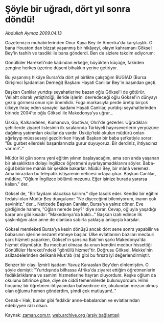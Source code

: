 # Şöyle bir uğradı,  dört yıl sonra döndü!

*Abdullah Aymaz 2009.04.13*

<tr><td class="metin" colspan="2" style="padding-top: 20px; padding-left: 5px; padding-right: 10px;">Gazetemizin muhabirlerinden Onur Kaya Bey ile Amerika'da karşılaştık. O bana Houston'dan bizzat yaşanmış bir hikâyeyi, olayın kahramanı Göksel Bey'in tashih ve tasdiki ile bana gönderdi. Ben de sizlere takdim ediyorum:</td></tr><tr><td class="metin" colspan="2" style="padding-top: 20px; padding-left: 5px; padding-right: 10px;"><p> Gönüllüler Hareketi'nde kadından erkeğe, büyükten küçüğe, fakirden zengine herkes üzerine düşeni bihakkın yerine getiriyor.
<p> Bu yaşanmış hikâye Bursa'da dört yıl birlikte çalıştığım BUGİAD (Bursa Girişimci İşadamları Derneği) Başkanı Hayati Canlılar Bey'in başından geçti.
<p> Başkan Canlılar yurtdışı seyahatlerine bazan oğlu Göksel'i de götürür. Veliaht olarak yetiştirdiği, ileride işlerini devredeceği oğlu Göksel'in dünyayı gezip görmesi onun için önemlidir. Foga markasıyla perde üretip birçok ülkeye ihraç eden sanayici işadamı Hayati Canlılar, yurtdışı seyahatlerinden birinde 2004'te oğlu Göksel ile Makedonya'ya uğrar...
<p> Üsküp, Kalkandelen, Kumanova, Gostivar, Ohri'de gezerler. Uğradıkları şehirlerde ziyaret listesinin ilk sıralarında Türkiyeli hayırseverlerin yeryüzüne dağılmış yatırımları okullar da vardır. Üsküp'teki okulun müdürü onları ağırlayıp müesseseyi gezdirirken Hayati Başkan bir baba şefkatiyle sorar: "Bu gurbet ellerdeki başarılarınızla gurur duyuyoruz. Bir derdiniz, ihtiyacınız var mı?.."
<p> Müdür iki gün sonra yeni eğitim yılının başlayacağını, ama son anda yaşanan bir aksaklıktan dolayı İngilizce öğretmeni ayarlayamadıklarını söyler. Baba-oğul birbirine mânâlı bir şekilde bakarlar. Müdür Bey, bir mânâ veremez. Ama birazdan bu telepatik istişarenin neticesi ortaya çıkar. Başkan Canlılar, müdüre, "Oğlum İngilizce bölümü mezunu. Eğer işinize burada yararsa kalsın." der.
<p> Göksel de, "Bir faydam olacaksa kalırım." diye tasdik eder. Kendisi bir eğitim fedaisi olan Müdür Bey duygulanır: "Ne diyeceğimi bilemiyorum, inanın çok seviniriz." der... Neticede Başkan Canlılar, Bursa'ya yalnız döner. Eve girdiğinde hanımı, "Oğlan nerede bey?" diye sorar. Cevap, oğluyla yaşadığı karar anı gibi kısadır: "Makedonya'da kaldı..." Başkan izah edince ilk şaşkınlığını atan anne de olanlara sabırla yaklaşıp anlayışla karşılar.
<p> Göksel memleketi Bursa'ya kesin dönüşü ancak dört sene sonra yapabilir ve babasının işlerine nezaret etmeye başlar. Ülke evlatlarının bazıları mecburi şark hizmeti yaparken, Göksel'in şansına Batı'nın şarkı Makedonya'da hizmet düşmüştür. Bu mecburi olmasa da onun kendini mecbur hissettiği Gönüllüler Hareketi'ndeki "gönüllü hizmet"tir. Doğrusu Göksel, Mekke'nin asilzadelerinden delikanlı Mus'ab (ra) gibi bu fırsatı iyi değerlendirmiştir.
<p> Benzer bir olayı İzmirli işadamı Yavuz Karaaslan Bey'den dinlemiştim. O şöyle demişti: "Yurtdışında bilhassa Afrika'da ziyaret ettiğim öğretmenlerin fedâkârlıklarına ve samimi hizmetlerine hayran oluyordum. Keşke oğlum da okulunu bitirince gitse, diye de ciddî temennilerde bulunuyordum. Hilmi hocamız bir öğretmen ihtiyacından bahsedince de, okulundan mezun olmuş olan oğlumu hemen gönderdim, şimdi çok mutluyum!.." 
<p> Cenab-ı Hak, bunlar gibi fedâkâr anne-babalardan ve evlatlarından edebiyyen râzı olsun.<br/></p></p></p></p></p></p></p></p></p></td></tr>

Kaynak: [zaman.com.tr](http://zaman.com.tr/yazar.do?yazino=836782), [web.archive.org (arşiv bağlantısı)](http://web.archive.org/web/20090417183630/http://www.zaman.com.tr:80/yazar.do?yazino=836782)
